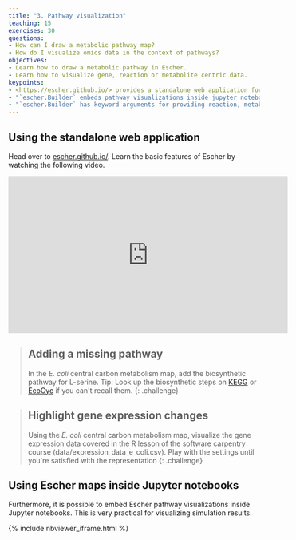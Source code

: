 ```yaml
---
title: "3. Pathway visualization"
teaching: 15
exercises: 30
questions:
- How can I draw a metabolic pathway map?
- How do I visualize omics data in the context of pathways?
objectives:
- Learn how to draw a metabolic pathway in Escher.
- Learn how to visualize gene, reaction or metabolite centric data.
keypoints:
- <https://escher.github.io/> provides a standalone web application for pathway visualizations.
- "`escher.Builder` embeds pathway visualizations inside jupyter notebooks."
- "`escher.Builder` has keyword arguments for providing reaction, metabolite, and gene related data."
---
```


## Using the standalone web application

Head over to [escher.github.io/](https://escher.github.io/). Learn the basic features of Escher by watching the following video.

<iframe width="560" height="315" src="https://www.youtube.com/embed/qUipX-xzZjQ" frameborder="0" allowfullscreen></iframe>


> ## Adding a missing pathway
>
> In the _E. coli_ central carbon metabolism map, add the biosynthetic pathway for L-serine. Tip: Look up the biosynthetic steps on [KEGG](http://www.genome.jp/kegg/) or [EcoCyc](http://ecocyc.org/) if you can't recall them.
{: .challenge}

> ## Highlight gene expression changes
>
> Using the _E. coli_ central carbon metabolism map, visualize the gene expression data covered in the R lesson of the software carpentry course (data/expression_data_e_coli.csv). Play with the settings until you're satisfied with the representation
{: .challenge}

## Using Escher maps inside Jupyter notebooks

Furthermore, it is possible to embed Escher pathway visualizations inside Jupyter notebooks. This is very practical for visualizing simulation results.

{% include nbviewer_iframe.html %}
